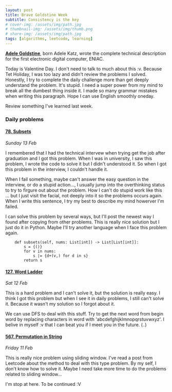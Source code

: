 ```yaml
---
layout: post
title: Brave Goldstine Week
subtitle: Consistency is the key
# cover-img: /assets/img/path.jpg
# thumbnail-img: /assets/img/thumb.png
# share-img: /assets/img/path.jpg
tags: [algorithms, leetcode, learning]
---
```


[**Adele Goldstine**](https://en.wikipedia.org/wiki/Adele_Goldstine), born Adele Katz, wrote the complete technical description for the first electronic digital computer, ENIAC.

Today is Valentine Day. I don't need to talk to much about this :v. Because Tet Holiday, I was too lazy and didn't review the problems I solved. Honestly, I try to complete the daily challenge more than get deeply understand the problem. It's stupid. I need a super power from my mind to break all the dumbest thing inside it. I made so many grammar mistakes when writing this paragraph. Hope I can use English smoothly oneday.

Review something I've learned last week.

### Daily problems

#### [78. Subsets](https://leetcode.com/problems/subsets/)

_Sunday 13 Feb_

I remembered that I had the technical intervew when trying get the job after graduation and I got this problem. When I was in university, I saw this problem, I wrote the code to solve it but I didn't understood it. So when I got this problem in the interview, I couldn't handle it. 

When I fail something, maybe can't answer the easy question in the interview, or do a stupid action..., I usually jump into the overthinking status to try to firgure out about the problem. How I can't do stupid work like this ... but I just visit the facial, not deeply into it so the problems occurs again. When I write this sentence, I try my best to describe my mind howerver I'm failed. 

I can solve this problem by several ways, but I'll post the newest way I found after copying from other problems. This is really nice solution but I just do it in Python. Maybe I'll try another language when I face this problem again.

```
    def subsets(self, nums: List[int]) -> List[List[int]]:
        s = {()}
        for v in nums:
            s |= {d+(v,) for d in s}
        return s
```



#### [127. Word Ladder](https://leetcode.com/problems/word-ladder/)

_Sat 12 Feb_

This is a hard problem and I can't solve it, but the solution is really easy. I think I got this problem but when I see it in daily problems, I still can't solve it. Because it wasn't my solution so I forgot about it. 

We can use DFS to deal with this stuff. Try to get the next word from begin word by replacing characters in word with 'abcdefghijklmnopqrstuvwxyz'. I belive in myself :v that I can beat you if I meet you in the future. (`.`)


#### [567. Permutation in String](https://leetcode.com/problems/permutation-in-string/)

_Friday 11 Feb_

This is really nice problem using sliding window. I've read a post from Leetcode about the method to deal with this type problem. By my self, I don't know how to solve it. Maybe I need take more time to do the problems related to sliding window...

I'm stop at here. To be continued :V 


<!-- #### [452. Minimum Number of Arrows to Burst Balloons](https://leetcode.com/problems/minimum-number-of-arrows-to-burst-balloons/)

_Thursday 13 Jan_

It's an easy question for me. But writing clear, clean code is not easy, so the medium level is right :v. 

Sorting with start time or end time is ok, but will have a different comparison to get the correct answer.

If you have two interval [s1, e1], and [s2, e2] => two intervals have an intersection if **(e1 >= s2 and e2 >= s1)**

I'll do it again.
.
.
.
Less than 10 minutes to solve this problem again. First, I sorted the input with start time and don't have a clean, clear code. But, I do it with this try.


#### [701. Insert into a Binary Search Tree](https://leetcode.com/problems/insert-into-a-binary-search-tree/)

_Wednesday 12 Jan_

It's easy problem. I solved it with iteration for the first time and recursion for the second time. 


#### [1022. Sum of Root To Leaf Binary Numbers](https://leetcode.com/problems/sum-of-root-to-leaf-binary-numbers/)

_Tuesday 11 Jan_

Another tree problem. For the first time, I need a string path to track value from root to left and use the built-in function int(str, base) to get the answer. But it will be easier if use bit manipulation. `_cur_val = cur_val << 1 | node.val_`


#### [67. Add Binary](https://leetcode.com/problems/add-binary/)

_Monday 10 Jan_

The idea for this problem is straightforward but writing a clean, clear solution is not easy. 
Let do it again.
. 
.
.
Done, after maybe less than 10 minutes. 


### Weekly Contest

I solved 3 problems in [**this weekly contest**](https://leetcode.com/contest/weekly-contest-276).

I'm too lazy now, maybe I'll add my comment next week. 

Too much for the first time. -->